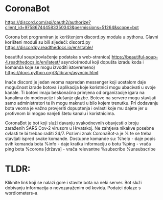 # CoronaBot

https://discord.com/api/oauth2/authorize?client_id=975867444583350343&permissions=51264&scope=bot

Corona bot programiran je korištenjem discord.py modula u pythonu. Glavni korišteni moduli su bili sljedeći:
discord.py https://discordpy.readthedocs.io/en/stable/

beautiful soup(povlačenje podataka s web-stranica) https://beautiful-soup-4.readthedocs.io/en/latest/
asyncio(modul koji dopušta izradu koda i komanda koje se mogu izvoditi istovremeno) https://docs.python.org/3/library/asyncio.html

Inače discord je jedan veoma napredan messenger koji uostalom daje mogučnost izrade botova i aplikacija koje koristnici mogu ubacivati u svoje kanale. Ti botovi imaju beskonačno primjena od organizacije igara na kanalima do moderacije i slušanje glazbe. Botove na servere mogu stavljati samo administratori te ih mogu maknuti u bilo kojem trenutku. Pri dodavanju bota veoma je važno provjeriti dopuptenja i ovlasti koje mu dajete jer u protivnom bi mogao nanjeti štetu kanalu i koristnicima.

CoronaBot je bot koji služi davanju svakodnevnih obavjesti o broju zaraženih SARS Cov-2 virusom u Hrvatskoj. Ne zahtjeva nikakve posebne ovlasti te bi trebao raditi 24/7. Pozivni znak CoronaBot-a je % te se treba stavljati ispred svake komande. Dostupne komande su:
%help - daje popis svih komanda bota
%info - daje kratku informaciju o botu
%ping - vrača ping bota
%corona [država] - vrača relevantne
%subscribe
%unsubscribe




# TLDR:
Kliknite link koji se nalazi gore i stavite bota na neki server. Bot služi dobivanju informacija o novozaraženim od kovida. Podatci dolaze s wordlometers-a.
